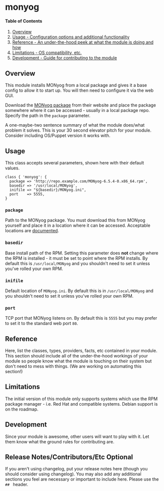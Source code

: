 # monyog

#### Table of Contents

1. [Overview](#overview)
4. [Usage - Configuration options and additional functionality](#usage)
5. [Reference - An under-the-hood peek at what the module is doing and how](#reference)
5. [Limitations - OS compatibility, etc.](#limitations)
6. [Development - Guide for contributing to the module](#development)

## Overview

This module installs MONyog from a local package and gives it a base config to allow
it to start up. You will then need to configure it via the web GUI.

Download the [MONyog package](https://www.webyog.com/product/monyog) from their website
and place the package somewhere where it can be accessed - usually in a local package
repo. Specify the path in the `package` parameter.

A one-maybe-two sentence summary of what the module does/what problem it solves.
This is your 30 second elevator pitch for your module. Consider including
OS/Puppet version it works with.

## Usage

This class accepts several parameters, shown here with their default values.

```
class { 'monyog': {
  package => 'http://repo.example.com/MONyog-6.5.4-0.x86_64.rpm',
  basedir => '/usr/local/MONyog',
  inifile => "${basedir}/MONyog.ini",
  port    => 5555,
}
```

### `package`

Path to the MONyog package. You must download this from MONyog yourself and place it in
a location where it can be accessed. Acceptable locations are
[documented](https://docs.puppet.com/puppet/latest/reference/type.html#package-attribute-source).

### `basedir`

Base install path of the RPM. Setting this parameter does **not** change where the RPM
is installed - it must be set to point where the RPM installs. By default this is
`/usr/local/MONyog` and you shouldn't need to set it unless you've rolled your own
RPM.

### `inifile`

Default location of `MONyog.ini`. By default this is in `/usr/local/MONyog` and
you shouldn't need to set it unless you've rolled your own RPM.

### `port`

TCP port that MONyog listens on. By default this is `5555` but you may prefer to set
it to the standard web port `80`.


## Reference

Here, list the classes, types, providers, facts, etc contained in your module.
This section should include all of the under-the-hood workings of your module so
people know what the module is touching on their system but don't need to mess
with things. (We are working on automating this section!)

## Limitations

The initial version of this module only supports systems which use the RPM package
manager - i.e. Red Hat and compatible systems. Debian support is on the roadmap.

## Development

Since your module is awesome, other users will want to play with it. Let them
know what the ground rules for contributing are.

## Release Notes/Contributors/Etc **Optional**

If you aren't using changelog, put your release notes here (though you should
consider using changelog). You may also add any additional sections you feel are
necessary or important to include here. Please use the `## ` header.
